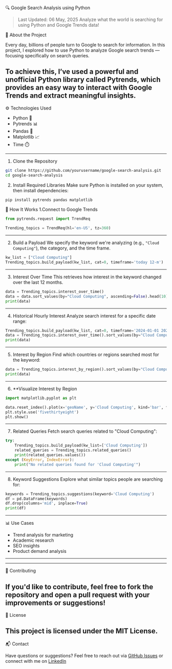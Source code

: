 🔍 Google Search Analysis using Python

> Last Updated: 06 May, 2025
> Analyze what the world is searching for using Python and Google Trends data!

📌 About the Project

Every day, billions of people turn to Google to search for information. In this project, I explored how to use Python to analyze Google search trends — focusing specifically on search queries.

To achieve this, I’ve used a powerful and unofficial Python library called Pytrends, which provides an easy way to interact with Google Trends and extract meaningful insights.
---

⚙️ Technologies Used

* Python 🐍
* Pytrends 📊
* Pandas 🐼
* Matplotlib 📈
* Time ⏱️
---
 1. Clone the Repository
```bash
git clone https://github.com/yourusername/google-search-analysis.git
cd google-search-analysis
```
 2. Install Required Libraries
Make sure Python is installed on your system, then install dependencies:
```bash
pip install pytrends pandas matplotlib
```
🔧 How It Works
1.Connect to Google Trends
```python
from pytrends.request import TrendReq

Trending_topics = TrendReq(hl='en-US', tz=360)
```
---
2. Build a Payload
We specify the keyword we're analyzing (e.g., `"Cloud Computing"`), the category, and the time frame.
```python
kw_list = ["Cloud Computing"]
Trending_topics.build_payload(kw_list, cat=0, timeframe='today 12-m')
```
---
3. Interest Over Time
This retrieves how interest in the keyword changed over the last 12 months.
```python
data = Trending_topics.interest_over_time()
data = data.sort_values(by="Cloud Computing", ascending=False).head(10)
print(data)
```
---
4. Historical Hourly Interest
Analyze search interest for a specific date range:
```python
Trending_topics.build_payload(kw_list, cat=0, timeframe='2024-01-01 2024-02-01')
data = Trending_topics.interest_over_time().sort_values(by="Cloud Computing", ascending=False).head(10)
print(data)
```
---
5. Interest by Region
Find which countries or regions searched most for the keyword:
```python
data = Trending_topics.interest_by_region().sort_values(by="Cloud Computing", ascending=False).head(10)
print(data)
```
---
6. **Visualize Interest by Region
```python
import matplotlib.pyplot as plt

data.reset_index().plot(x='geoName', y='Cloud Computing', kind='bar', figsize=(10, 5))
plt.style.use('fivethirtyeight')
plt.show()
```
---
7. Related Queries
Fetch search queries related to "Cloud Computing":
```python
try:
    Trending_topics.build_payload(kw_list=['Cloud Computing'])
    related_queries = Trending_topics.related_queries()
    print(related_queries.values())
except (KeyError, IndexError):
    print("No related queries found for 'Cloud Computing'")
```
---

8. Keyword Suggestions
Explore what similar topics people are searching for:
```python
keywords = Trending_topics.suggestions(keyword='Cloud Computing')
df = pd.DataFrame(keywords)
df.drop(columns='mid', inplace=True)
print(df)
```
---

 📊 Use Cases

* Trend analysis for marketing
* Academic research
* SEO insights
* Product demand analysis

---
---
🤝 Contributing

If you'd like to contribute, feel free to fork the repository and open a pull request with your improvements or suggestions!
---
📄 License

This project is licensed under the MIT License.
---
📬 Contact

Have questions or suggestions? Feel free to reach out via [GitHub Issues](https://github.com/jeyaprakash1213/google-search-analysis/issues) or connect with me on [LinkedIn](https://linkedin.com/in/cjeyaprakash)



